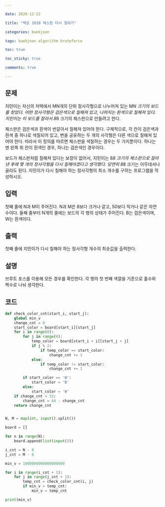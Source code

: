 ```yaml
---

date: 2020-12-22

title: "백준 1018 체스판 다시 칠하기"

categories: baekjoon

tags: baekjoon algorithm bruteforce

toc: true

toc_sticky: true

comments: true

---
```


## 문제
지민이는 자신의 저택에서 MN개의 단위 정사각형으로 나누어져 있는 M*N 크기의 보드를 찾았다. 어떤 정사각형은 검은색으로 칠해져 있고, 나머지는 흰색으로 칠해져 있다. 지민이는 이 보드를 잘라서 8*8 크기의 체스판으로 만들려고 한다.

체스판은 검은색과 흰색이 번갈아서 칠해져 있어야 한다. 구체적으로, 각 칸이 검은색과 흰색 중 하나로 색칠되어 있고, 변을 공유하는 두 개의 사각형은 다른 색으로 칠해져 있어야 한다. 따라서 이 정의를 따르면 체스판을 색칠하는 경우는 두 가지뿐이다. 하나는 맨 왼쪽 위 칸이 흰색인 경우, 하나는 검은색인 경우이다.

보드가 체스판처럼 칠해져 있다는 보장이 없어서, 지민이는 8*8 크기의 체스판으로 잘라낸 후에 몇 개의 정사각형을 다시 칠해야겠다고 생각했다. 당연히 8*8 크기는 아무데서나 골라도 된다. 지민이가 다시 칠해야 하는 정사각형의 최소 개수를 구하는 프로그램을 작성하시오.

## 입력
첫째 줄에 N과 M이 주어진다. N과 M은 8보다 크거나 같고, 50보다 작거나 같은 자연수이다. 둘째 줄부터 N개의 줄에는 보드의 각 행의 상태가 주어진다. B는 검은색이며, W는 흰색이다.

## 출력
첫째 줄에 지민이가 다시 칠해야 하는 정사각형 개수의 최솟값을 출력한다.

## 설명
브루트 포스를 이용해 모든 경우를 확인한다.
각 행의 첫 번째 색깔을 기준으로 홀수와 짝수로 나눠 생각한다.

## 코드
```python
def check_color_cnt(start_i, start_j):
    global min_v
    change_cnt = 0
    start_color = board[start_i][start_j]
    for i in range(8):
        for j in range(8):
            temp_color = board[start_i + i][start_j + j]
            if j % 2:
                if temp_color == start_color:
                    change_cnt += 1
            else:
                if temp_color != start_color:
                    change_cnt += 1

        if start_color == 'W':
            start_color = 'B'
        else:
            start_color = 'W'
    if change_cnt > 32:
        change_cnt = 64 - change_cnt
    return change_cnt


N, M = map(int, input().split())

board = []

for n in range(N):
    board.append(list(input()))

i_cnt = N - 8
j_cnt = M - 8

min_v = 1000000000000000000

for i in range(i_cnt + 1):
    for j in range(j_cnt + 1):
        temp_cnt = check_color_cnt(i, j)
        if min_v > temp_cnt:
            min_v = temp_cnt

print(min_v)
```